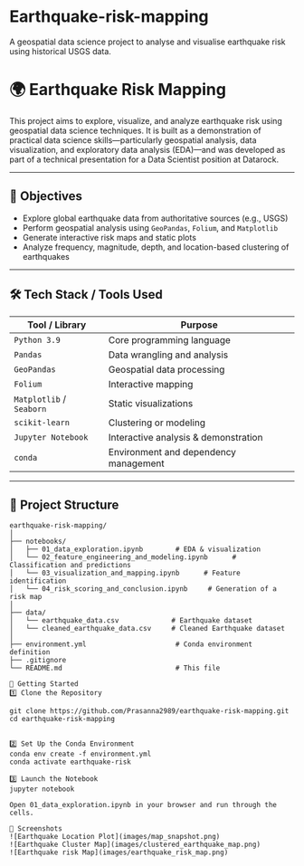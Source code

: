 # Earthquake-risk-mapping
A geospatial data science project to analyse and visualise earthquake risk using historical USGS data.

# 🌍 Earthquake Risk Mapping

This project aims to explore, visualize, and analyze earthquake risk using geospatial data science techniques. It is built as a demonstration of practical data science skills—particularly geospatial analysis, data visualization, and exploratory data analysis (EDA)—and was developed as part of a technical presentation for a Data Scientist position at Datarock.

---

## 📌 Objectives

- Explore global earthquake data from authoritative sources (e.g., USGS)
- Perform geospatial analysis using `GeoPandas`, `Folium`, and `Matplotlib`
- Generate interactive risk maps and static plots
- Analyze frequency, magnitude, depth, and location-based clustering of earthquakes

---

## 🛠️ Tech Stack / Tools Used

| Tool / Library | Purpose |
|----------------|---------|
| `Python 3.9` | Core programming language |
| `Pandas` | Data wrangling and analysis |
| `GeoPandas` | Geospatial data processing |
| `Folium` | Interactive mapping |
| `Matplotlib` / `Seaborn` | Static visualizations |
| `scikit-learn` | Clustering or modeling |
| `Jupyter Notebook` | Interactive analysis & demonstration |
| `conda` | Environment and dependency management |

---

## 📁 Project Structure

```plaintext
earthquake-risk-mapping/
│
├── notebooks/
│   ├── 01_data_exploration.ipynb        # EDA & visualization
│   └── 02_feature_engineering_and_modeling.ipynb      # Classification and predictions
│   └── 03_visualization_and_mapping.ipynb      # Feature identification
│   └── 04_risk_scoring_and_conclusion.ipynb     # Generation of a risk map
│
├── data/
│   └── earthquake_data.csv             # Earthquake dataset
│   └── cleaned_earthquake_data.csv     # Cleaned Earthquake dataset
│
├── environment.yml                      # Conda environment definition
├── .gitignore
└── README.md                            # This file

🚀 Getting Started
1️⃣ Clone the Repository

git clone https://github.com/Prasanna2989/earthquake-risk-mapping.git
cd earthquake-risk-mapping


2️⃣ Set Up the Conda Environment
conda env create -f environment.yml
conda activate earthquake-risk

3️⃣ Launch the Notebook
jupyter notebook

Open 01_data_exploration.ipynb in your browser and run through the cells.

📸 Screenshots
![Earthquake Location Plot](images/map_snapshot.png)
![Earthquake Cluster Map](images/clustered_earthquake_map.png)
![Earthquake risk Map](images/earthquake_risk_map.png)


